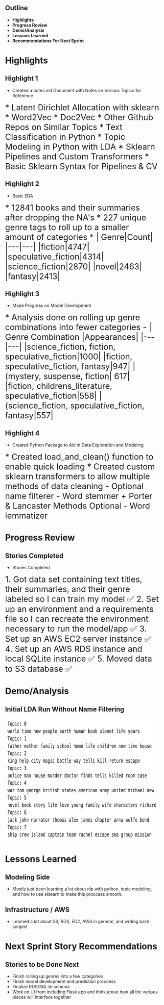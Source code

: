 ## Outline

* **Highlights** 
* **Progress Review**
* **Demo/Analysis**
* **Lessons Learned**
* **Recommendations For Next Sprint**    
 
# Highlights  

## Highlight 1
* Created a notes.md Document with Notes on Various Topics for Reference
<span style="font-size:20pt;">
    * Latent Dirichlet Allocation with sklearn
    * Word2Vec
    * Doc2Vec
    * Other Github Repos on Similar Topics
    * Text Classification in Python
    * Topic Modeling in Python with LDA
    * Sklearn Pipelines and Custom Transformers
    * Basic Sklearn Syntax for Pipelines & CV
</span>

## Highlight 2
* Basic EDA
<span style="font-size:20pt;">
    * 12841 books and their summaries after dropping the NA's
    * 227 unique genre tags to roll up to a smaller amount of categories
    *   | Genre|Count|
        |---|---|
        |fiction|4747|
        |speculative_fiction|4314|
        |science_fiction|2870|
        |novel|2463|
        |fantasy|2413|  
</span>

## Highlight 3
* Made Progress on Model Development
<span style="font-size:20pt;">
    * Analysis done on rolling up genre combinations into fewer categories
        -   | Genre Combination |Appearances|
        |---|---|
        |science_fiction, fiction, speculative_fiction|1000|
        |fiction, speculative_fiction, fantasy|947|
        |(mystery, suspense, fiction| 617|
        |fiction, childrens_literature, speculative_fiction|558|
        |(science_fiction, speculative_fiction, fantasy|557|
</span>

## Highlight 4
* Created Python Package to Aid in Data Exploration and Modeling
<span style="font-size:20pt;">
    * Created load_and_clean() function to enable quick loading
    * Created custom sklearn transformers to allow multiple methods of data cleaning
        - Optional name filterer
        - Word stemmer
            + Porter & Lancaster Methods Optional
        - Word lemmatizer
</span>

# Progress Review   
  
## Stories Completed
- Stories Completed
<span style="font-size:20pt;">
    1. Got data set containing text titles, their summaries, and their genre labeled so I can train my model ✅
    2. Set up an environment and a requirements file so I can recreate the environment necessary to run the model/app ✅
    3. Set up an AWS EC2 server instance ✅
    4. Set up an AWS RDS instance and local SQLite instance ✅
    5. Moved data to S3 database ✅  
</span>

# Demo/Analysis  

## Initial LDA Run Without Name Filtering
<img src="Resources/initialLDA.png" height=400/>

# Lessons Learned  

## Modeling Side
* Mostly just been learning a lot about nlp with python, topic modeling, and how to use sklearn to make this proccess smooth.

## Infrastructure / AWS
* Learned a lot about S3, RDS, EC2, AWS in general, and writing bash scripts!


# Next Sprint Story Recommendations

## Stories to be Done Next
* Finish rolling up genres into a few categories
* Finish model development and prediction proccess
* Finalize RDS/SQLite schema
* Work on UI front including Flask app and think about how all the various pieces will interface together
